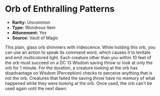 # Orb of Enthralling Patterns

- **Rarity:** Uncommon
- **Type:** Wondrous Item
- **Attunement:** Yes
- **Source:** Vault of Magic

This plain, glass orb shimmers with iridescence. While holding this orb, you can use an action to speak its command word, which causes it to levitate and emit multicolored light. Each creature other than you within 10 feet of the orb must succeed on a DC 13 Wisdom saving throw or look at only the orb for 1 minute. For the duration, a creature looking at the orb has disadvantage on Wisdom (Perception) checks to perceive anything that is not the orb. Creatures that failed the saving throw have no memory of what happened while they were looking at the orb. Once used, the orb can't be used again until the next dawn.
